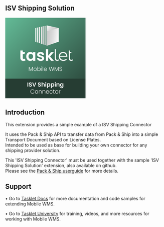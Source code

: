 ## ISV Shipping Solution
<img src="./gfx/applogo.png" width="256"/>

## Introduction
This extension provides a simple example of a ISV Shipping Connector<p>

It uses the Pack & Ship API to transfer data from Pack & Ship into a simple Transport Document based on License Plates.<br>
Intended to be used as base for building your own connector for any shipping provider solution.

This 'ISV Shipping Connector' must be used together with the sample 'ISV Shipping Solution' extension, also available on github.<br>
Please see the [Pack & Ship userguide](https://docs.taskletfactory.com/x/xQKiCQ) for more details.

## Support
•   Go to [Tasklet Docs](https://docs.taskletfactory.com/display/TFSK/Customization) for more documentation and code samples for extending Mobile WMS.

•   Go to [Tasklet University](https://university.taskletfactory.com/) for training, videos, and more resources for working with Mobile WMS.